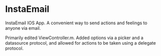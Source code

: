 # InstaEmail

InstaEmail IOS App. A convenient way to send actions and feelings to anyone via email.

Primarily edited ViewController.m.
Added options via a picker and a datasource protocol, and allowed for actions to be taken using a delegate protocol.
